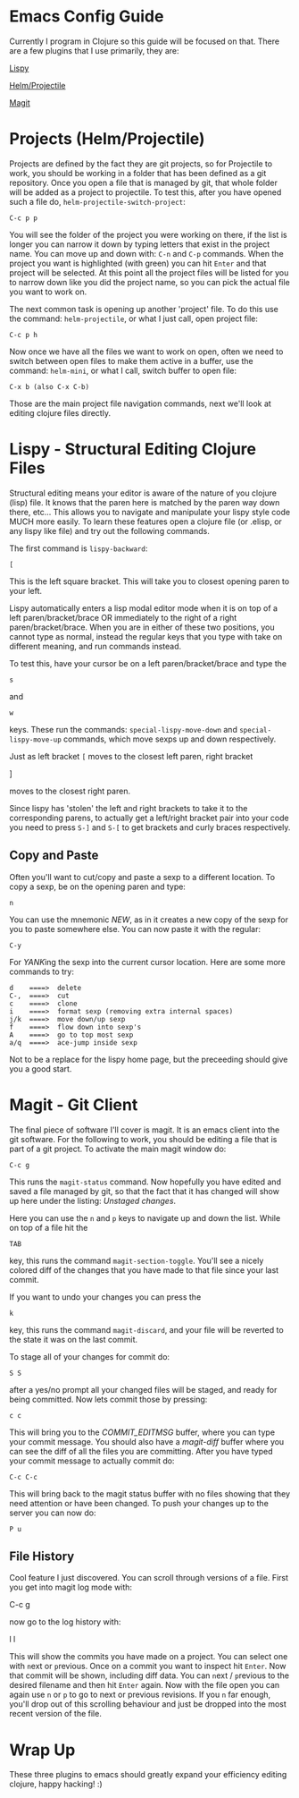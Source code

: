 # Emacs Config Guide

Currently I program in Clojure so this guide will be focused on that.
There are a few plugins that I use primarily, they are:

[Lispy](https://github.com/abo-abo/lispy)

[Helm/Projectile](https://github.com/bbatsov/projectile)

[Magit](https://magit.vc/)

# Projects (Helm/Projectile)

Projects are defined by the fact they are git projects, so for
Projectile to work, you should be working in a folder that has been
defined as a git repository.  Once you open a file that is managed by
git, that whole folder will be added as a project to projectile.  To
test this, after you have opened such a file do, `helm-projectile-switch-project`: 

    C-c p p 

You will see the folder of the project you were working on there, if
the list is longer you can narrow it down by typing letters that exist
in the project name.  You can move up and down with: `C-n` and `C-p`
commands.  When the project you want is highlighted (with green) you
can hit `Enter` and that project will be selected.  At this point all
the project files will be listed for you to narrow down like you did
the project name, so you can pick the actual file you want to work on.

The next common task is opening up another 'project' file.  To do this
use the command: `helm-projectile`, or what I just call, open project
file:

    C-c p h

Now once we have all the files we want to work on open, often we need
to switch between open files to make them active in a buffer, use the
command: `helm-mini`, or what I call, switch buffer to open file:

    C-x b (also C-x C-b)
    
Those are the main project file navigation commands, next we'll look
at editing clojure files directly.

# Lispy - Structural Editing Clojure Files

Structural editing means your editor is aware of the nature of you
clojure (lisp) file.  It knows that the paren here is matched by the
paren way down there, etc...  This allows you to navigate and
manipulate your lispy style code MUCH more easily.  To learn these
features open a clojure file (or .elisp, or any lispy like file) and
try out the following commands.

The first command is `lispy-backward`:

    [
    
This is the left square bracket.  This will take you to closest
opening paren to your left.

Lispy automatically enters a lisp modal editor mode when it is on top
of a left paren/bracket/brace OR immediately to the right of a right
paren/bracket/brace.  When you are in either of these two positions,
you cannot type as normal, instead the regular keys that you type with
take on different meaning, and run commands instead.

To test this, have your cursor be on a left paren/bracket/brace and
type the 

    s

and 

    w

keys.  These run the commands:
`special-lispy-move-down` and `special-lispy-move-up` commands, which
move sexps up and down respectively.

Just as left bracket `[` moves to the closest left paren, right bracket

] 

moves to the closest right paren.

Since lispy has 'stolen' the left and right brackets to take it to the
corresponding parens, to actually get a left/right bracket pair into
your code you need to press `S-]` and `S-[` to get brackets and curly
braces respectively.

## Copy and Paste

Often you'll want to cut/copy and paste a sexp to a different
location.  To copy a sexp, be on the opening paren and type:

    n

You can use the mnemonic *NEW*, as in it creates a new copy of the
sexp for you to paste somewhere else.  You can now paste it with the
regular: 

    C-y
    
For *YANK*ing the sexp into the current cursor location.  Here are
some more commands to try:

    d    ====>  delete
    C-,  ====>  cut
    c    ====>  clone
    i    ====>  format sexp (removing extra internal spaces)
    j/k  ====>  move down/up sexp
    f    ====>  flow down into sexp's
    A    ====>  go to top most sexp
    a/q  ====>  ace-jump inside sexp

Not to be a replace for the lispy home page, but the preceeding should
give you a good start.

# Magit - Git Client

The final piece of software I'll cover is magit.  It is an emacs
client into the git software.  For the following to work, you should
be editing a file that is part of a git project.  To activate the main
magit window do:

    C-c g

This runs the `magit-status` command.  Now hopefully you have edited
and saved a file managed by git, so that the fact that it has changed
will show up here under the listing: *Unstaged changes*.

Here you can use the `n` and `p` keys to navigate up and down the
list.  While on top of a file hit the 

    TAB
   
key, this runs the command `magit-section-toggle`.  You'll see a
nicely colored diff of the changes that you have made to that file
since your last commit.

If you want to undo your changes you can press the 

    k

key, this runs the command `magit-discard`, and your file will be
reverted to the state it was on the last commit.

To stage all of your changes for commit do:

    S S
    
after a yes/no prompt all your changed files will be staged, and ready
for being committed.  Now lets commit those by pressing:

    c c

This will bring you to the *COMMIT_EDITMSG* buffer, where you can type
your commit message.  You should also have a *magit-diff* buffer where
you can see the diff of all the files you are committing.  After you
have typed your commit message to actually commit do:

    C-c C-c
    
This will bring back to the magit status buffer with no files showing
that they need attention or have been changed.  To push your changes
up to the server you can now do:

    P u

## File History

Cool feature I just discovered.  You can scroll through versions of a
file.  First you get into magit log mode with: 

   C-c g
   
now go to the log history with:   
   
   l l

This will show the commits you have made on a project.  You can select
one with `n`ext or `p`revious.  Once on a commit you want to inspect
hit `Enter`.  Now that commit will be shown, including diff data.  You
can `n`ext / `p`revious to the desired filename and then hit `Enter`
again.  Now with the file open you can again use `n` or `p` to go to
next or previous revisions.  If you `n` far enough, you'll drop out of
this scrolling behaviour and just be dropped into the most recent
version of the file.

# Wrap Up

These three plugins to emacs should greatly expand your efficiency
editing clojure, happy hacking! :)
